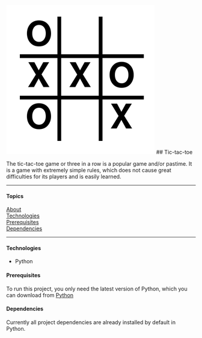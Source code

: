 <img src="./assets/img/favicon.png">
## Tic-tac-toe
<p>
The tic-tac-toe game or three in a row is a popular game and/or pastime. It is a game with extremely simple rules, which does not cause great difficulties for its players and is easily learned.
</p>

<hr />

#### Topics
<p>
<a href="#Tic-tac-toe">About</a> <br />
<a href="#technologies">Technologies</a> <br />
<a href="#prerequisites">Prerequisites</a> <br />
<a href="#dependencies">Dependencies</a> <br />
</p>

<hr />

#### Technologies
<ul>
<li>Python</li>
</ul>

#### Prerequisites

<p>
To run this project, you only need the latest version of Python, which you can download from <a href="python.org">Python</a>
</p>

#### Dependencies
<p>
Currently all project dependencies are already installed by default in Python.
</p>